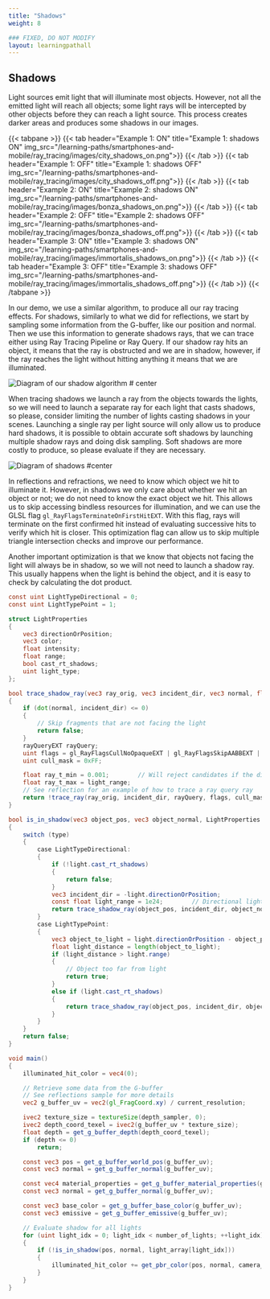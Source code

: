 ```yaml
---
title: "Shadows"
weight: 8

### FIXED, DO NOT MODIFY
layout: learningpathall
---
```


## Shadows

Light sources emit light that will illuminate most objects. However, not all the emitted light will reach all objects; some light rays will be intercepted by other objects before they can reach a light source. This process creates darker areas and produces some shadows in our images.

{{< tabpane >}}
  {{< tab header="Example 1: ON" title="Example 1: shadows ON" img_src="/learning-paths/smartphones-and-mobile/ray_tracing/images/city_shadows_on.png">}} {{< /tab >}}
  {{< tab header="Example 1: OFF" title="Example 1: shadows OFF" img_src="/learning-paths/smartphones-and-mobile/ray_tracing/images/city_shadows_off.png">}} {{< /tab >}}
  {{< tab header="Example 2: ON" title="Example 2: shadows ON" img_src="/learning-paths/smartphones-and-mobile/ray_tracing/images/bonza_shadows_on.png">}} {{< /tab >}}
  {{< tab header="Example 2: OFF" title="Example 2: shadows OFF" img_src="/learning-paths/smartphones-and-mobile/ray_tracing/images/bonza_shadows_off.png">}} {{< /tab >}}
  {{< tab header="Example 3: ON" title="Example 3: shadows ON" img_src="/learning-paths/smartphones-and-mobile/ray_tracing/images/immortalis_shadows_on.png">}} {{< /tab >}}
  {{< tab header="Example 3: OFF" title="Example 3: shadows OFF" img_src="/learning-paths/smartphones-and-mobile/ray_tracing/images/immortalis_shadows_off.png">}} {{< /tab >}}
{{< /tabpane >}}

In our demo, we use a similar algorithm, to produce all our ray tracing effects. For shadows, similarly to what we did for reflections, we start by sampling some information from the G-buffer, like our position and normal. Then we use this information to generate shadows rays, that we can trace either using Ray Tracing Pipeline or Ray Query. If our shadow ray hits an object, it means that the ray is obstructed and we are in shadow, however, if the ray reaches the light without hitting anything it means that we are illuminated.

![Diagram of our shadow algorithm #  center](images/shadows_algorithm_diagram.drawio.svg "Diagram of our shadow algorithm")

When tracing shadows we launch a ray from the objects towards the lights, so we will need to launch a separate ray for each light that casts shadows, so please, consider limiting the number of lights casting shadows in your scenes. Launching a single ray per light source will only allow us to produce hard shadows, it is possible to obtain accurate soft shadows by launching multiple shadow rays and doing disk sampling. Soft shadows are more costly to produce, so please evaluate if they are necessary.

![Diagram of shadows #center](images/shadows_diagram.png "Diagram of shadows")

In reflections and refractions, we need to know which object we hit to illuminate it. However, in shadows we only care about whether we hit an object or not; we do not need to know the exact object we hit. This allows us to skip accessing bindless resources for illumination, and we can use the GLSL flag `gl_RayFlagsTerminateOnFirstHitEXT`. With this flag, rays will terminate on the first confirmed hit instead of evaluating successive hits to verify which hit is closer. This optimization flag can allow us to skip multiple triangle intersection checks and improve our performance.

Another important optimization is that we know that objects not facing the light will always be in shadow, so we will not need to launch a shadow ray. This usually happens when the light is behind the object, and it is easy to check by calculating the dot product.

``` glsl
const uint LightTypeDirectional = 0;
const uint LightTypePoint = 1;

struct LightProperties
{
    vec3 directionOrPosition;
    vec3 color;
    float intensity;
    float range;
    bool cast_rt_shadows;
    uint light_type;
};

bool trace_shadow_ray(vec3 ray_orig, vec3 incident_dir, vec3 normal, float light_range)
{
    if (dot(normal, incident_dir) <= 0)
    {
        // Skip fragments that are not facing the light
        return false;
    }
    rayQueryEXT rayQuery;
    uint flags = gl_RayFlagsCullNoOpaqueEXT | gl_RayFlagsSkipAABBEXT | gl_RayFlagsTerminateOnFirstHitEXT;
    uint cull_mask = 0xFF;

    float ray_t_min = 0.001;        // Will reject candidates if the distance is less. Useful to avoid self intersection.
    float ray_t_max = light_range;
    // See reflection for an example of how to trace a ray query ray
    return !trace_ray(ray_orig, incident_dir, rayQuery, flags, cull_mask, ray_t_min, ray_t_max);
}

bool is_in_shadow(vec3 object_pos, vec3 object_normal, LightProperties light)
{
    switch (type)
    {
        case LightTypeDirectional:
        {
            if (!light.cast_rt_shadows)
            {
                return false;
            }
            vec3 incident_dir = -light.directionOrPosition;
            const float light_range = 1e24;        // Directional light have infinity distance
            return trace_shadow_ray(object_pos, incident_dir, object_normal, light_range);
        }
        case LightTypePoint:
        {
            vec3 object_to_light = light.directionOrPosition - object_pos;
            float light_distance = length(object_to_light);
            if (light_distance > light.range)
            {
                // Object too far from light
                return true;
            }
            else if (light.cast_rt_shadows)
            {
                return trace_shadow_ray(object_pos, incident_dir, object_normal, light.range);
            }
        }
    }
    return false;
}

void main()
{
    illuminated_hit_color = vec4(0);

    // Retrieve some data from the G-buffer
    // See reflections sample for more details
    vec2 g_buffer_uv = vec2(gl_FragCoord.xy) / current_resolution;

    ivec2 texture_size = textureSize(depth_sampler, 0);
    ivec2 depth_coord_texel = ivec2(g_buffer_uv * texture_size);
    float depth = get_g_buffer_depth(depth_coord_texel);
    if (depth <= 0)
        return;

    const vec3 pos = get_g_buffer_world_pos(g_buffer_uv);
    const vec3 normal = get_g_buffer_normal(g_buffer_uv);

    const vec4 material_properties = get_g_buffer_material_properties(g_buffer_uv);
    const vec3 normal = get_g_buffer_normal(g_buffer_uv);

    const vec3 base_color = get_g_buffer_base_color(g_buffer_uv);
    const vec3 emissive = get_g_buffer_emissive(g_buffer_uv);

    // Evaluate shadow for all lights
    for (uint light_idx = 0; light_idx < number_of_lights; ++light_idx)
    {
        if (!is_in_shadow(pos, normal, light_array[light_idx]))
        {
            illuminated_hit_color += get_pbr_color(pos, normal, camera_position, base_color, emissive, hit_material_properties);
        }
    }
}
```